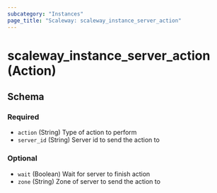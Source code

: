 ```yaml
---
subcategory: "Instances"
page_title: "Scaleway: scaleway_instance_server_action"
---
```


# scaleway_instance_server_action (Action)

<!-- action schema generated by tfplugindocs -->
## Schema

### Required

- `action` (String) Type of action to perform
- `server_id` (String) Server id to send the action to

### Optional

- `wait` (Boolean) Wait for server to finish action
- `zone` (String) Zone of server to send the action to


